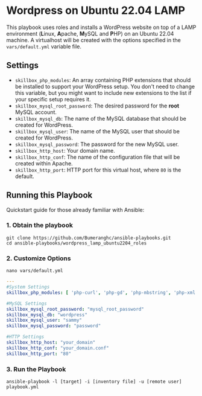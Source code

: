 # Wordpress on Ubuntu 22.04 LAMP

This playbook uses roles and installs a WordPress website on top of a LAMP environment (**L**inux, **A**pache, **M**ySQL and **P**HP) on an Ubuntu 22.04 machine. A virtualhost will be created with the options specified in the `vars/default.yml` variable file.

## Settings

- `skillbox_php_modules`:  An array containing PHP extensions that should be installed to support your WordPress setup. You don't need to change this variable, but you might want to include new extensions to the list if your specific setup requires it.
- `skillbox_mysql_root_password`: The desired password for the **root** MySQL account.
- `skillbox_mysql_db`: The name of the MySQL database that should be created for WordPress.
- `skillbox_mysql_user`: The name of the MySQL user that should be created for WordPress.
- `skillbox_mysql_password`: The password for the new MySQL user.
- `skillbox_http_host`: Your domain name.
- `skillbox_http_conf`: The name of the configuration file that will be created within Apache.
- `skillbox_http_port`: HTTP port for this virtual host, where `80` is the default. 

## Running this Playbook

Quickstart guide for those already familiar with Ansible:

### 1. Obtain the playbook
```shell
git clone https://github.com/Bumeranghc/ansible-playbooks.git
cd ansible-playbooks/wordpress_lamp_ubuntu2204_roles
```

### 2. Customize Options

```shell
nano vars/default.yml
```

```yml
---
#System Settings
skillbox_php_modules: [ 'php-curl', 'php-gd', 'php-mbstring', 'php-xml', 'php-xmlrpc', 'php-soap', 'php-intl', 'php-zip' ]

#MySQL Settings
skillbox_mysql_root_password: "mysql_root_password"
skillbox_mysql_db: "wordpress"
skillbox_mysql_user: "sammy"
skillbox_mysql_password: "password"

#HTTP Settings
skillbox_http_host: "your_domain"
skillbox_http_conf: "your_domain.conf"
skillbox_http_port: "80"
```

### 3. Run the Playbook

```command
ansible-playbook -l [target] -i [inventory file] -u [remote user] playbook.yml
```
